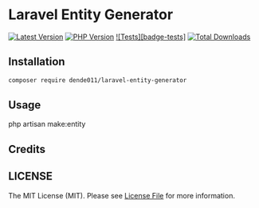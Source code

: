 # Laravel Entity Generator

<!-- BADGES_START -->
[![Latest Version][badge-release]][packagist]
[![PHP Version][badge-php]][php]
[![Tests][badge-tests]][tests]
[![Total Downloads][badge-downloads]][downloads]

[badge-release]: https://img.shields.io/packagist/v/dende011/laravel-entity-generator.svg?style=flat-square&label=release
[badge-php]: https://img.shields.io/packagist/php-v/dende011/laravel-entity-generator.svg?style=flat-square
[badge-downloads]: https://img.shields.io/packagist/dt/dende011/laravel-entity-generator.svg?style=flat-square&colorB=mediumvioletred

[packagist]: https://packagist.org/packages/dende011/laravel-entity-generator
[php]: https://php.net
[downloads]: https://packagist.org/packages/dende011/laravel-entity-generator
[tests]: https://github.com/dende011/laravel-entity-generator/actions/workflows/test.yml
<!-- BADGES_END -->


## Installation

```bash
composer require dende011/laravel-entity-generator
```

## Usage

php artisan make:entity


## Credits


## LICENSE

The MIT License (MIT). Please see [License File](./LICENSE) for more information.

